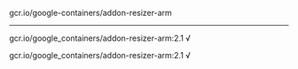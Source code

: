 gcr.io/google-containers/addon-resizer-arm 

----
gcr.io/google_containers/addon-resizer-arm:2.1 √

gcr.io/google_containers/addon-resizer-arm:2.1 √

